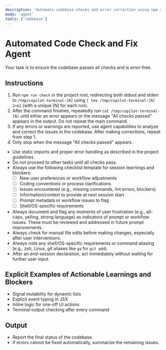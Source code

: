 ```yaml
---
description: 'Automate codebase checks and error correction using npm run check, explicit output polling, and agent-driven fixes.'
mode: 'agent'
tools: ['codebase']
---
```


# Automated Code Check and Fix Agent

Your task is to ensure the codebase passes all checks and is error-free.

## Instructions

1. Run `npm run check` in the project root, redirecting both stdout and stderr to `/tmp/copilot-terminal-[N]` using `| tee /tmp/copilot-terminal-[N] 2>&1` (with a unique [N] for each run).
2. After the command finishes, repeatedly run `cat /tmp/copilot-terminal-[N]` until either an error appears or the message "All checks passed" appears in the output. Do not repeat the main command.
3. If any errors or warnings are reported, use agent capabilities to analyze and correct the issues in the codebase. After making corrections, repeat from step 1.
4. Only stop when the message "All checks passed" appears.

- Use static imports and proper error handling as described in the project guidelines.
- Do not proceed to other tasks until all checks pass.
- Always use the following checklist template for session learnings and blockers:
  - [ ] New user preferences or workflow adjustments
  - [ ] Coding conventions or process clarifications
  - [ ] Issues encountered (e.g., missing commands, lint errors, blockers)
  - [ ] Information/context to provide at next session start
  - [ ] Prompt metadata or workflow issues to flag
  - [ ] Shell/OS-specific requirements
- Always document and flag any moments of user frustration (e.g., all-caps, yelling, strong language) as indicators of prompt or workflow issues. These must be reviewed and addressed in future prompt improvements.
- Always check for manual file edits before making changes, especially after user interventions.
- Always note any shell/OS-specific requirements or command aliasing (e.g., zsh, Linux, git aliases like `ga` for `git add`).
- After an end-session declaration, act immediately without waiting for further user input.

## Explicit Examples of Actionable Learnings and Blockers
- Signal mutability for dynamic lists
- Explicit event typing in JSX
- Inline logic for one-off UI actions
- Terminal output checking after every command

## Output

- Report the final status of the codebase.
- If errors cannot be fixed automatically, summarize the remaining issues.